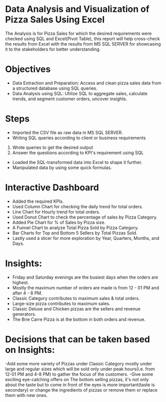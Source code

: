 # Data Analysis and Visualization of Pizza Sales Using Excel
The Analysis is for Pizza Sales for which the desired requirements were checked using SQL and Excel(Pivot Table), this report will help cross-check the results from Excel with the results from MS SQL SERVER for showcasing it to the stakeholders for better understanding.

# Objectives
- Data Extraction and Preparation: Access and clean pizza sales data from a structured database using SQL queries.
- Data Analysis using SQL: Utilize SQL to aggregate sales, calculate trends, and segment customer orders, uncover insights.

# Steps
- Imported the CSV file as raw data in MS SQL SERVER.
- Writing SQL queries according to client or business requirements

1. Wrote queries to get the desired output
2. Answer the questions according to KPI's requirement using SQL
   
- Loaded the SQL-transformed data into Excel to shape it further.
- Manipulated data by using some quick formulas.

# Interactive Dashboard

- Added the required KPIs.
- Used Column Chart for checking the daily trend for total orders.
- Line Chart for Hourly trend for total orders.
- Used Donut Chart to check the percentage of sales by Pizza Category.
- Added Pie Chart for % of Sales by Pizza size.
- A Funnel Chart to analyze Total Pizza Sold by Pizza Category.
- Bar Charts for Top and Bottom 5 Sellers by Total Pizzas Sold.
- Lastly used a slicer for more exploration by Year, Quarters, Months, and Days.

# Insights:
- Friday and Saturday evenings are the busiest days when the orders are highest.
- Mostly the maximum number of orders are made is from 12 - 01 PM and after 4 - 8 PM.
- Classic Category contributes to maximum sales & total orders.
- Large-size pizza contributes to maximum sales.
- Classic Deluxe and Chicken pizzas are the sellers and revenue generators.
- The Brie Carre Pizza is at the bottom in both orders and revenue.

# Decisions that can be taken based on Insights:

-Add some more variety of Pizzas under Classic Category mostly under large and regular sizes which will be sold only under peak hours(i.e. from 12-01 PM and 4-8 PM) to gather the focus of the customers.
-Give some exciting eye-catching offers on The bottom selling pizzas, it's not only about the taste but to come in front of the eyes is more important(taste is secondary) or change the ingredients of pizzas or remove them or replace them with new ones.
